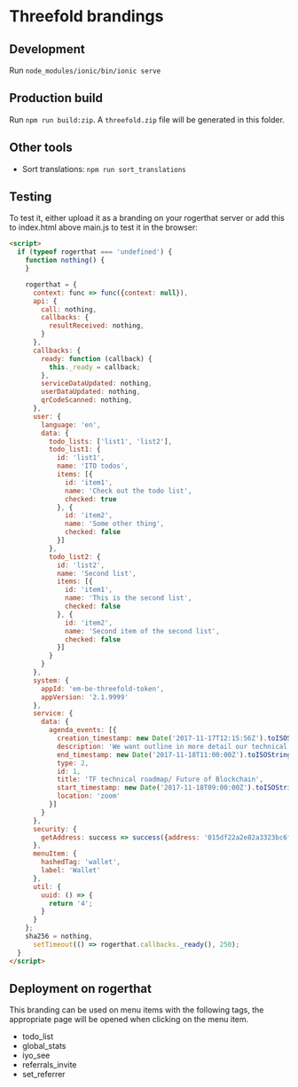 # Threefold brandings

## Development

Run `node_modules/ionic/bin/ionic serve`

## Production build

Run `npm run build:zip`. A `threefold.zip` file will be generated in this folder.

## Other tools

- Sort translations: `npm run sort_translations`


## Testing

To test it, either upload it as a branding on your rogerthat server or add this to index.html above main.js to test it in the browser:

```html
<script>
  if (typeof rogerthat === 'undefined') {
    function nothing() {
    }

    rogerthat = {
      context: func => func({context: null}),
      api: {
        call: nothing,
        callbacks: {
          resultReceived: nothing,
        }
      },
      callbacks: {
        ready: function (callback) {
          this._ready = callback;
        },
        serviceDataUpdated: nothing,
        userDataUpdated: nothing,
        qrCodeScanned: nothing,
      },
      user: {
        language: 'en',
        data: {
          todo_lists: ['list1', 'list2'],
          todo_list1: {
            id: 'list1',
            name: 'ITO todos',
            items: [{
              id: 'item1',
              name: 'Check out the todo list',
              checked: true
            }, {
              id: 'item2',
              name: 'Some other thing',
              checked: false
            }]
          },
          todo_list2: {
            id: 'list2',
            name: 'Second list',
            items: [{
              id: 'item1',
              name: 'This is the second list',
              checked: false
            }, {
              id: 'item2',
              name: 'Second item of the second list',
              checked: false
            }]
          }
        }
      },
      system: {
        appId: 'em-be-threefold-token',
        appVersion: '2.1.9999'
      },
      service: {
        data: {
          agenda_events: [{
            creation_timestamp: new Date('2017-11-17T12:15:56Z').toISOString(),
            description: 'We want outline in more detail our technical roadmap around PTO related technology as well as the technology we will use to create the new neutral internet.',
            end_timestamp: new Date('2017-11-18T11:00:00Z').toISOString(),
            type: 2,
            id: 1,
            title: 'TF technical roadmap/ Future of Blockchain',
            start_timestamp: new Date('2017-11-18T09:00:00Z').toISOString(),
            location: 'zoom'
          }]
        }
      },
      security: {
        getAddress: success => success({address: '015df22a2e82a3323bc6ffbd1730450ed844feca711c8fe0c15e218c171962fd17b206263220ee'})
      },
      menuItem: {
        hashedTag: 'wallet',
        label: 'Wallet'
      },
      util: {
        uuid: () => {
          return '4';
        }
      }
    };
    sha256 = nothing,
      setTimeout(() => rogerthat.callbacks._ready(), 250);
  }
</script>
```


## Deployment on rogerthat

This branding can be used on menu items with the following tags, the appropriate page will be opened when clicking on the menu item.

- todo_list
- global_stats
- iyo_see
- referrals_invite
- set_referrer
